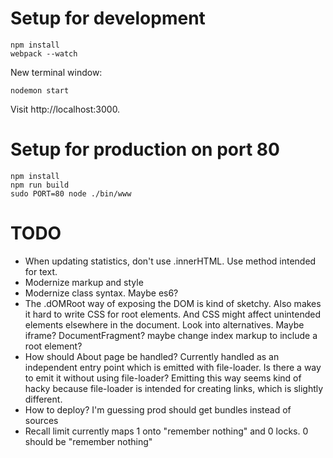 # Setup for development

```shell
npm install
webpack --watch
```

New terminal window:
```shell
nodemon start
```

Visit http://localhost:3000.


# Setup for production on port 80


```shell
npm install
npm run build
sudo PORT=80 node ./bin/www
```


# TODO

- When updating statistics, don't use .innerHTML. Use method intended for text.
- Modernize markup and style
- Modernize class syntax. Maybe es6?
- The .dOMRoot way of exposing the DOM is kind of sketchy. Also makes it hard to write CSS for root elements. And CSS might affect unintended elements elsewhere in the document. Look into alternatives. Maybe iframe? DocumentFragment? maybe change index markup to include a root element?
- How should About page be handled? Currently handled as an independent entry point which is emitted with file-loader. Is there a way to emit it without using file-loader? Emitting this way seems kind of hacky because file-loader is intended for creating links, which is slightly different.
- How to deploy? I'm guessing prod should get bundles instead of sources
- Recall limit currently maps 1 onto "remember nothing" and 0 locks. 0 should be "remember nothing"